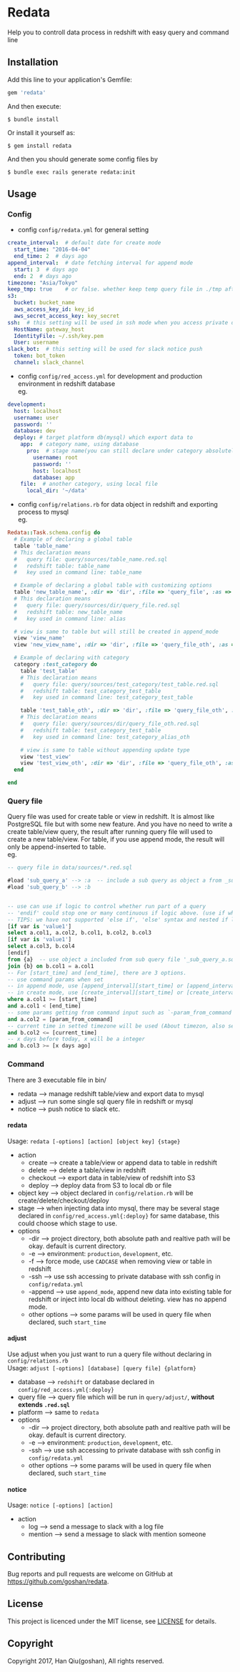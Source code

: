 # Redata

Help you to controll data process in redshift with easy query and command line


## Installation

Add this line to your application's Gemfile:

```ruby
gem 'redata'
```

And then execute:

    $ bundle install

Or install it yourself as:

    $ gem install redata

And then you should generate some config files by

	$ bundle exec rails generate redata:init

## Usage

### Config

+ config `config/redata.yml` for general setting

```YAML
create_interval:  # default date for create mode
  start_time: "2016-04-04"
  end_time: 2  # days ago
append_interval:  # date fetching interval for append mode
  start: 3  # days ago
  end: 2  # days ago
timezone: "Asia/Tokyo"
keep_tmp: true    # or false. whether keep temp query file in ./tmp after finished query
s3:
  bucket: bucket_name
  aws_access_key_id: key_id
  aws_secret_access_key: key_secret
ssh:  # this setting will be used in ssh mode when you access private database
  HostName: gateway_host
  IdentityFile: ~/.ssh/key.pem
  User: username
slack_bot:  # this setting will be used for slack notice push
  token: bot_token
  channel: slack_channel
```

+ config `config/red_access.yml` for development and production environment in redshift database  
eg.

```YAML
development:
  host: localhost
  username: user
  password: ''
  database: dev
  deploy: # target platform db(mysql) which export data to
    app:  # category name, using database
      pro:  # stage name(you can still declare under category absolutely)
        username: root
        password: ''
        host: localhost
        database: app
    file:  # another category, using local file
      local_dir: '~/data'
```

+ config `config/relations.rb` for data object in redshift and exporting process to mysql  
eg.

```RUBY
Redata::Task.schema.config do
  # Example of declaring a global table
  table 'table_name'
  # This declaration means
  #   query file: query/sources/table_name.red.sql
  #   redshift table: table_name
  #   key used in command line: table_name

  # Example of declaring a global table with customizing options
  table 'new_table_name', :dir => 'dir', :file => 'query_file', :as => :alias
  # This declaration means
  #   query file: query/sources/dir/query_file.red.sql
  #   redshift table: new_table_name
  #   key used in command line: alias

  # view is same to table but will still be created in append_mode
  view 'view_name'
  view 'new_view_name', :dir => 'dir', :file => 'query_file_oth', :as => :alias_oth

  # Example of declaring with category
  category :test_category do
    table 'test_table'
    # This declaration means
    #   query file: query/sources/test_category/test_table.red.sql
    #   redshift table: test_category_test_table
    #   key used in command line: test_category_test_table

    table 'test_table_oth', :dir => 'dir', :file => 'query_file_oth', :as => :alias_oth
    # This declaration means
    #   query file: query/sources/dir/query_file_oth.red.sql
    #   redshift table: test_category_test_table
    #   key used in command line: test_category_alias_oth

    # view is same to table without appending update type
    view 'test_view'
    view 'test_view_oth', :dir => 'dir', :file => 'query_file_oth', :as => :alias_view_oth
  end

end
```

### Query file

Query file was used for create table or view in redshift. It is almost like PostgreSQL file but with some new feature. And you have no need to write a create table/view query, the result after running query file will used to create a new table/view. For table, if you use append mode, the result will only be append-inserted to table.  
eg.

```SQL
-- query file in data/sources/*.red.sql

#load 'sub_query_a' --> :a  -- include a sub query as object a from _sub_query_a.red.sql in same folder
#load 'sub_query_b' --> :b


-- use can use if logic to control whether run part of a query
-- 'endif' could stop one or many continuous if logic above. (use if which is from second just like 'else if')
-- TIPS: we have not supported 'else if', 'else' syntax and nested if logic
[if var is 'value1']
select a.col1, a.col2, b.col1, b.col2, b.col3
[if var is 'value1']
select a.col3, b.col4
[endif]
from {a}  -- use object a included from sub query file '_sub_query_a.sql'
join {b} on b.col1 = a.col1
-- For [start_time] and [end_time], there are 3 options.
-- use command params when set
-- in append mode, use [append_interval][start_time] or [append_interval][end_time] (See config/redata.yml).
-- in create mode, use [create_interval][start_time] or [create_interval][end_time] (See config/redata.yml).
where a.col1 >= [start_time]
and a.col1 < [end_time]
-- some params getting from command input such as `-param_from_command param_value`
and a.col2 = [param_from_command]
-- current time in setted timezone will be used (About timezon, also see config/redata.yml)
and b.col2 <= [current_time]
-- x days before today, x will be a integer
and b.col3 >= [x days ago]
```


### Command

There are 3 executable file in bin/
- redata --> manage redshift table/view and export data to mysql
- adjust --> run some single sql query file in redshift or mysql
- notice --> push notice to slack etc.

#### redata

Usage: `redata [-options] [action] [object key] {stage}`
+ action
  - create   --> create a table/view or append data to table in redshift
  - delete   --> delete a table/view in redshift
  - checkout --> export data in table/view of redshift into S3
  - deploy --> deploy data from S3 to local db or file
+ object key --> object declared in `config/relation.rb` will be create/delete/checkout/deploy
+ stage --> when injecting data into mysql, there may be several stage declared in `config/red_access.yml{:deploy}` for same database, this could choose which stage to use.
+ options
  - -dir --> project directory, both absolute path and realtive path will be okay. default is current directory.
  - -e   --> environment: `production`, `development`, etc.
  - -f   --> force mode, use `CADCASE` when removing view or table in redshift
  - -ssh --> use ssh accessing to private database with ssh config in `config/redata.yml`
  - -append  --> use `append_mode`, append new data into existing table for redshift or inject into local db without deleting. view has no append mode.
  - other options  --> some params will be used in query file when declared, such `start_time`

#### adjust

Use adjust when you just want to run a query file without declaring in `config/relations.rb`  
Usage: `adjust [-options] [database] [query file] {platform}`
+ database   --> `redshift` or database declared in `config/red_access.yml{:deploy}`
+ query file --> query file which will be run in `query/adjust/`, **without extends `.red.sql`**
+ platform   --> same to `redata`
+ options
  - -dir --> project directory, both absolute path and realtive path will be okay. default is current directory.
  - -e   --> environment: `production`, `development`, etc.
  - -ssh --> use ssh accessing to private database with ssh config in `config/redata.yml`
  - other options  --> some params will be used in query file when declared, such `start_time`

#### notice

Usage: `notice [-options] [action]`
+ action
  - log      --> send a message to slack with a log file
  - mention  --> send a message to slack with mention someone

## Contributing

Bug reports and pull requests are welcome on GitHub at https://github.com/goshan/redata.


## License

This project is licenced under the MIT license, see [LICENSE](https://github.com/goshan/redata/blob/master/LICENSE.txt) for details.

## Copyright

Copyright 2017, Han Qiu(goshan), All rights reserved.


